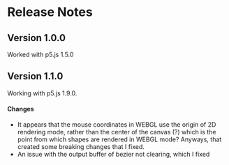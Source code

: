 # Release Notes  
  
## Version 1.0.0
Worked with p5.js 1.5.0

## Version 1.1.0
Working with p5.js 1.9.0. 

#### Changes
  
* It appears that the mouse coordinates in WEBGL use the origin of 2D rendering mode, rather than the center of the canvas (?) which is the point from which shapes are rendered in WEBGL mode? Anyways, that created some breaking changes that I fixed.
* An issue with the output buffer of bezier not clearing, which I fixed
  

